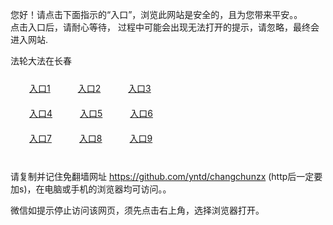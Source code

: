 您好！请点击下面指示的“入口”，浏览此网站是安全的，且为您带来平安。。 <br/>
点击入口后，请耐心等待， 过程中可能会出现无法打开的提示，请忽略，最终会进入网站. </br>

法轮大法在长春<br/>
<div style="padding:10px"><a style="margin:20px" target="_blank" href="https://docx1opvikjrg.cloudfront.net/2Qpsp?yumaho" id="ccLink1" rel="nofollow">入口1</a> <a target="_blank" style="margin:20px" href="https://d2da8glpmejhs0.cloudfront.net/2Qpsp?fsqesqyd" id="ccLink2" rel="nofollow">入口2</a> <a style="margin:20px" target="_blank" href="https://d3ah590rlwp1zi.cloudfront.net/2Qpsp?ikuyns" id="ccLink3" rel="nofollow">入口3</a></div>

<div style="padding:10px" ><a style="margin:20px" target="_blank" href="https://docx1opvikjrg.cloudfront.net/2Qpsp?yumaho" id="ccLink4" rel="nofollow">入口4</a> <a style="margin:20px" href="https://d2da8glpmejhs0.cloudfront.net/2Qpsp?fsqesqyd" target="_blank" id="ccLink5" rel="nofollow">入口5</a> <a style="margin:20px" href="https://d3ah590rlwp1zi.cloudfront.net/2Qpsp?ikuyns" target="_blank" id="ccLink6" rel="nofollow">入口6</a></div>

<div style="padding:10px"><a style="margin:20px" target="_blank" href="https://docx1opvikjrg.cloudfront.net/2Qpsp?yumaho" id="ccLink7" rel="nofollow">入口7</a> <a style="margin:20px" href="https://d2da8glpmejhs0.cloudfront.net/2Qpsp?fsqesqyd" target="_blank" id="ccLink8" rel="nofollow">入口8</a> <a style="margin:20px" target="_blank" href="https://d3ah590rlwp1zi.cloudfront.net/2Qpsp?ikuyns" id="ccLink9" rel="nofollow">入口9</a></div>

<br/>



请复制并记住免翻墙网址 https://github.com/yntd/changchunzx (http后一定要加s)，在电脑或手机的浏览器均可访问。。<br/>

微信如提示停止访问该网页，须先点击右上角，选择浏览器打开。

